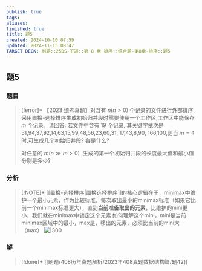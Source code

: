 ```yaml
---
publish: true
tags: 
aliases: 
finished: true
title: 题5
created: 2024-10-10 07:59
updated: 2024-11-13 08:47
TARGET DECK: 刷题::25DS-王道::第 8 章 排序::综合题-第8章-排序::题5
---
```

## 题5
### 题目
> [!error]+
> 【2023 统考真题】对含有 $n( {n > 0})$ 个记录的文件进行外部排序,采用置换-选择排序生成初始归并段时需要使用一个工作区,工作区中能保存 $m$ 个记录。请回答:
> 若文件中含有 19 个记录, 其关键字依次是 51,94,37,92,14,63,15,99,48,56,23,60,31, 17,43,8,90, 166,100,则当 $m = 4$ 时,可生成几个初始归并段? 各是什么?
> 
> 对任意的 $m( {n \gg  m > 0})$ ,生成的第一个初始归并段的长度最大值和最小值分别是多少?
### 分析
> [!NOTE]+
> [[置换-选择排序|置换选择排序]]的核心逻辑在于，minimax中维护一个最小元素，作为比较标准，每次取出最小的minimax标准（如果它比前一个minimax标准更大），直到**当前准备取出的元素**，比维护的mini更小，我们就在minimax中锁定这个元素
> 如何理解这个mini，mini是当前minimax区域中的最小，max是，移出的元素，必须比当前的mini大（max）
> ![|300](https://img.hwenyi.tech/202411131647846.webp)
### 解
> [!done]+
> [[刷题/408历年真题解析/2023年408真题数据结构篇/题42]]